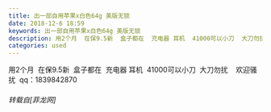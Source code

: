 ```yaml
---
title: 出一部自用苹果x白色64g 美版无锁
date: 2018-12-6 18:59
keywords: 出一部自用苹果x白色64g 美版无锁
description: 用2个月  在保9.5新  盒子都在  充电器 耳机  41000可以小刀  大刀勿扰    欢迎骚扰  qq：1839842870
categories: used
---
```

<td class="t_f" id="postmessage_2420877">

用2个月  在保9.5新  盒子都在  充电器 耳机  41000可以小刀  大刀勿扰    欢迎骚扰  qq：1839842870</td>
###### 转载自[菲龙网]